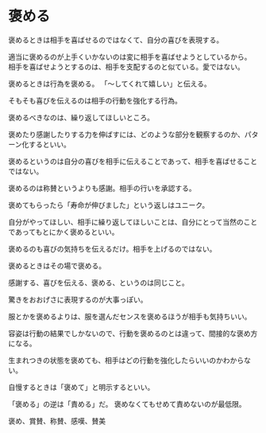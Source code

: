 # 褒める

褒めるときは相手を喜ばせるのではなくて、自分の喜びを表現する。

適当に褒めるのが上手くいかないのは変に相手を喜ばせようとしているから。
相手を喜ばせようとするのは、相手を支配するのと似ている。愛ではない。

褒めるときは行為を褒める。
「〜してくれて嬉しい」と伝える。

そもそも喜びを伝えるのは相手の行動を強化する行為。

褒めるべきなのは、繰り返してほしいところ。

褒めたり感謝したりする力を伸ばすには、どのような部分を観察するのか、パターン化するといい。

褒めるというのは自分の喜びを相手に伝えることであって、相手を喜ばせることではない。

褒めるのは称賛というよりも感謝。相手の行いを承認する。

褒めてもらったら「寿命が伸びました」という返しはユニーク。

自分がやってほしい、相手に繰り返してほしいことは、自分にとって当然のことであってもとにかく褒めるといい。

褒めるのも喜びの気持ちを伝えるだけ。相手を上げるのではない。

褒めるときはその場で褒める。

感謝する、喜びを伝える、褒める、というのは同じこと。

驚きをおおげさに表現するのが大事っぽい。

服とかを褒めるよりは、服を選んだセンスを褒めるほうが相手も気持ちいい。

容姿は行動の結果でしかないので、行動を褒めるのとは違って、間接的な褒め方になる。

生まれつきの状態を褒めても、相手はどの行動を強化したらいいのかわからない。

自慢するときは「褒めて」と明示するといい。

「褒める」の逆は「責める」だ。
褒めなくてもせめて責めないのが最低限。

褒め、賞賛、称賛、感嘆、賛美

